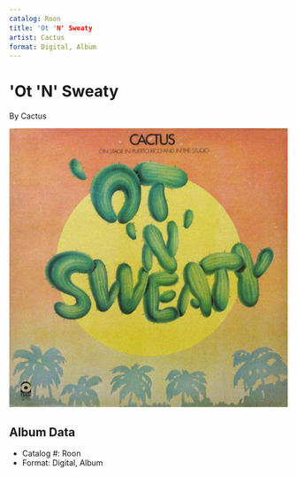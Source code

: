 ```yaml
---
catalog: Roon
title: 'Ot 'N' Sweaty
artist: Cactus
format: Digital, Album
---
```


# 'Ot 'N' Sweaty

By Cactus

![](../../assets/albumcovers/Cactus-Ot_N_Sweaty.png)

## Album Data

- Catalog #: Roon
- Format: Digital, Album

